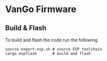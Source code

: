 # VanGo Firmware

## Build & Flash
To build and flash the code run the following
```
source export-esp.sh # source ESP toolchain
cargo espflash       # build and flash
```
